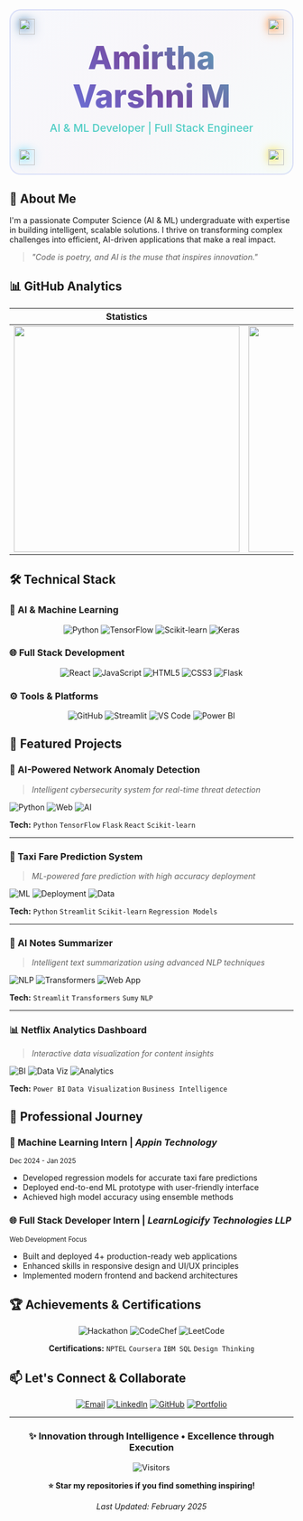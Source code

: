 <div align="center">

<div style="position: relative; padding: 50px 40px; background: linear-gradient(135deg, #667eea0a 0%, #764ba20a 50%, #4ECDC40a 100%); border-radius: 20px; border: 2px solid #667eea33;">

  <!-- Floating Corner Tech Icons -->
  <img src="https://cdn.jsdelivr.net/gh/devicons/devicon/icons/python/python-original.svg" width="28" height="28" style="position: absolute; top: 15px; left: 15px; animation: float 3s ease-in-out infinite; filter: drop-shadow(0 0 8px #3776AB);" />
  
  <img src="https://cdn.jsdelivr.net/gh/devicons/devicon/icons/tensorflow/tensorflow-original.svg" width="28" height="28" style="position: absolute; top: 15px; right: 15px; animation: float 3s ease-in-out infinite 1s; filter: drop-shadow(0 0 8px #FF6F00);" />
  
  <img src="https://cdn.jsdelivr.net/gh/devicons/devicon/icons/react/react-original.svg" width="28" height="28" style="position: absolute; bottom: 15px; left: 15px; animation: float 3s ease-in-out infinite 2s; filter: drop-shadow(0 0 8px #61DAFB);" />
  
  <img src="https://cdn.jsdelivr.net/gh/devicons/devicon/icons/javascript/javascript-original.svg" width="28" height="28" style="position: absolute; bottom: 15px; right: 15px; animation: float 3s ease-in-out infinite 1.5s; filter: drop-shadow(0 0 8px #F7DF1E);" />

  <!-- Main Name with Glow Effect -->
  <h1 style="font-size: 3.5rem; font-weight: 800; background: linear-gradient(45deg, #667eea, #764ba2, #4ECDC4); -webkit-background-clip: text; -webkit-text-fill-color: transparent; background-clip: text; animation: gradientShift 4s ease-in-out infinite; margin: 0;">
    Amirtha Varshni M
  </h1>

  <!-- Subtle Tagline -->
  <p style="color: #4ECDC4; font-size: 1.2rem; margin-top: 10px; font-weight: 500;">
    AI & ML Developer | Full Stack Engineer
  </p>

</div>

<style>
  @keyframes float {
    0%, 100% { transform: translateY(0px) rotate(0deg); }
    50% { transform: translateY(-10px) rotate(5deg); }
  }
  
  @keyframes gradientShift {
    0%, 100% { background-position: 0% 50%; }
    50% { background-position: 100% 50%; }
  }
</style>

</div>

## 👋 About Me

I'm a passionate Computer Science (AI & ML) undergraduate with expertise in building intelligent, scalable solutions. I thrive on transforming complex challenges into efficient, AI-driven applications that make a real impact.

> *"Code is poetry, and AI is the muse that inspires innovation."*

## 📊 GitHub Analytics

<div align="center">

| **Statistics** | **Streak** | **Languages** |
| :---: | :---: | :---: |
| <img src="https://github-readme-stats.vercel.app/api?username=amirtha-1412&show_icons=true&theme=algolia&hide_border=true&bg_color=00000000" width="400"> | <img src="https://github-readme-streak-stats.herokuapp.com/?user=amirtha-1412&theme=algolia&hide_border=true&background=00000000" width="400"> | <img src="https://github-readme-stats.vercel.app/api/top-langs/?username=amirtha-1412&layout=compact&theme=algolia&hide_border=true&bg_color=00000000" width="300"> |

</div>

## 🛠️ Technical Stack

### **🤖 AI & Machine Learning**
<div align="center">

![Python](https://img.shields.io/badge/Python-3776AB?style=for-the-badge&logo=python&logoColor=white)
![TensorFlow](https://img.shields.io/badge/TensorFlow-FF6F00?style=for-the-badge&logo=tensorflow&logoColor=white)
![Scikit-learn](https://img.shields.io/badge/Scikit--learn-F7931E?style=for-the-badge&logo=scikit-learn&logoColor=white)
![Keras](https://img.shields.io/badge/Keras-D00000?style=for-the-badge&logo=keras&logoColor=white)

</div>

### **🌐 Full Stack Development**
<div align="center">

![React](https://img.shields.io/badge/React-61DAFB?style=for-the-badge&logo=react&logoColor=black)
![JavaScript](https://img.shields.io/badge/JavaScript-F7DF1E?style=for-the-badge&logo=javascript&logoColor=black)
![HTML5](https://img.shields.io/badge/HTML5-E34F26?style=for-the-badge&logo=html5&logoColor=white)
![CSS3](https://img.shields.io/badge/CSS3-1572B6?style=for-the-badge&logo=css3&logoColor=white)
![Flask](https://img.shields.io/badge/Flask-000000?style=for-the-badge&logo=flask&logoColor=white)

</div>

### **⚙️ Tools & Platforms**
<div align="center">

![GitHub](https://img.shields.io/badge/GitHub-181717?style=for-the-badge&logo=github&logoColor=white)
![Streamlit](https://img.shields.io/badge/Streamlit-FF4B4B?style=for-the-badge&logo=streamlit&logoColor=white)
![VS Code](https://img.shields.io/badge/VS_Code-007ACC?style=for-the-badge&logo=visual-studio-code&logoColor=white)
![Power BI](https://img.shields.io/badge/Power_BI-F2C811?style=for-the-badge&logo=powerbi&logoColor=black)

</div>

## 🌟 Featured Projects

### **🔐 AI-Powered Network Anomaly Detection**
> *Intelligent cybersecurity system for real-time threat detection*

![Python](https://img.shields.io/badge/Python-TensorFlow-green)
![Web](https://img.shields.io/badge/Web-Flask%2BReact-orange)
![AI](https://img.shields.io/badge/AI-Deep%20Learning-purple)

**Tech:** `Python` `TensorFlow` `Flask` `React` `Scikit-learn`

---

### **🚕 Taxi Fare Prediction System**
> *ML-powered fare prediction with high accuracy deployment*

![ML](https://img.shields.io/badge/ML-Regression-yellow)
![Deployment](https://img.shields.io/badge/Deployed-Streamlit-brightgreen)
![Data](https://img.shields.io/badge/Data-Science-blue)

**Tech:** `Python` `Streamlit` `Scikit-learn` `Regression Models`

---

### **📝 AI Notes Summarizer**
> *Intelligent text summarization using advanced NLP techniques*

![NLP](https://img.shields.io/badge/NLP-Summarization-purple)
![Transformers](https://img.shields.io/badge/Transformers-HuggingFace-red)
![Web App](https://img.shields.io/badge/Web%20App-Streamlit-orange)

**Tech:** `Streamlit` `Transformers` `Sumy` `NLP`

---

### **📊 Netflix Analytics Dashboard**
> *Interactive data visualization for content insights*

![BI](https://img.shields.io/badge/Business-Intelligence-blue)
![Data Viz](https://img.shields.io/badge/Data-Visualization-orange)
![Analytics](https://img.shields.io/badge/Analytics-Dashboard-green)

**Tech:** `Power BI` `Data Visualization` `Business Intelligence`

## 💼 Professional Journey

### **🤖 Machine Learning Intern** | *Appin Technology* 
<sub>Dec 2024 - Jan 2025</sub>

- Developed regression models for accurate taxi fare predictions
- Deployed end-to-end ML prototype with user-friendly interface
- Achieved high model accuracy using ensemble methods

### **🌐 Full Stack Developer Intern** | *LearnLogicify Technologies LLP*
<sub>Web Development Focus</sub>

- Built and deployed 4+ production-ready web applications
- Enhanced skills in responsive design and UI/UX principles
- Implemented modern frontend and backend architectures

## 🏆 Achievements & Certifications

<div align="center">

![Hackathon](https://img.shields.io/badge/TNWISE_Hackathon_2025-2nd_Prize-success)
![CodeChef](https://img.shields.io/badge/CodeChef-80%2B_Contests-competitive)
![LeetCode](https://img.shields.io/badge/LeetCode-Problem_Solver-important)

**Certifications:** `NPTEL` `Coursera` `IBM SQL` `Design Thinking`

</div>

## 📫 Let's Connect & Collaborate

<div align="center">

[![Email](https://img.shields.io/badge/📧_Email-kitz7.amoo6@gmail.com-EA4335?style=for-the-badge&logo=gmail&logoColor=white)](mailto:kitz7.amoo6@gmail.com)
[![LinkedIn](https://img.shields.io/badge/💼_LinkedIn-Amirtha_Varshni-0A66C2?style=for-the-badge&logo=linkedin&logoColor=white)](https://linkedin.com/in/amirtha-varshni-m)
[![GitHub](https://img.shields.io/badge/🐙_GitHub-amirtha--1412-181717?style=for-the-badge&logo=github&logoColor=white)](https://github.com/amirtha-1412)
[![Portfolio](https://img.shields.io/badge/🌐_Portfolio-Coming_Soon-6E5494?style=for-the-badge&logo=react&logoColor=white)](#)

</div>

---

<div align="center">

### **✨ Innovation through Intelligence • Excellence through Execution**

![Visitors](https://komarev.com/ghpvc/?username=amirtha-1412&color=blueviolet&style=flat-square&label=PROFILE+VIEWS)

**⭐ Star my repositories if you find something inspiring!**

*Last Updated: February 2025*

</div>
